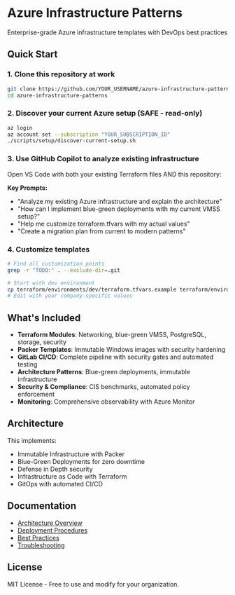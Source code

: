 # Azure Infrastructure Patterns

Enterprise-grade Azure infrastructure templates with DevOps best practices

## Quick Start

### 1. Clone this repository at work

```bash
git clone https://github.com/YOUR_USERNAME/azure-infrastructure-patterns.git
cd azure-infrastructure-patterns
```

### 2. Discover your current Azure setup (SAFE - read-only)

```bash
az login
az account set --subscription "YOUR_SUBSCRIPTION_ID"
./scripts/setup/discover-current-setup.sh
```

### 3. Use GitHub Copilot to analyze existing infrastructure

Open VS Code with both your existing Terraform files AND this repository:

**Key Prompts:**

- "Analyze my existing Azure infrastructure and explain the architecture"
- "How can I implement blue-green deployments with my current VMSS setup?"
- "Help me customize terraform.tfvars with my actual values"
- "Create a migration plan from current to modern patterns"

### 4. Customize templates

```bash
# Find all customization points
grep -r "TODO:" . --exclude-dir=.git

# Start with dev environment
cp terraform/environments/dev/terraform.tfvars.example terraform/environments/dev/terraform.tfvars
# Edit with your company-specific values
```

## What's Included

- **Terraform Modules**: Networking, blue-green VMSS, PostgreSQL, storage, security
- **Packer Templates**: Immutable Windows images with security hardening
- **GitLab CI/CD**: Complete pipeline with security gates and automated testing
- **Architecture Patterns**: Blue-green deployments, immutable infrastructure
- **Security & Compliance**: CIS benchmarks, automated policy enforcement
- **Monitoring**: Comprehensive observability with Azure Monitor

## Architecture

This implements:

- Immutable Infrastructure with Packer
- Blue-Green Deployments for zero downtime
- Defense in Depth security
- Infrastructure as Code with Terraform
- GitOps with automated CI/CD

## Documentation

- [Architecture Overview](docs/architecture/README.md)
- [Deployment Procedures](docs/runbooks/deployment-procedures.md)
- [Best Practices](docs/best-practices/)
- [Troubleshooting](docs/runbooks/troubleshooting-guide.md)

## License

MIT License - Free to use and modify for your organization.
